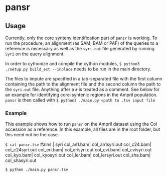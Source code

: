 # pansr

## Usage

Currently, only the core synteny identification part of `pansr` is working.
To run the procedure, an alignment (as SAM, BAM or PAF) of the queries to a reference is necessary as well as the `syri.out` file generated by running `Syri` on the query alignment.

In order to cythonize and compile the cython modules, 
```$ python3 ./setup.py build_ext --inplace```
needs to be run in the main directory.

The files to impute are specified in a tab-separated file with the first column containing the path to the alignment file and the second column the path to the `syri.out` file.
Anything after a `#` is treated as a comment.
See below for an example for identifying core-syntenic regions in the Ampril population.
`pansr` is then called with
```$ python3 ./main.py <path to .tsv input file```

### Example

This example shows how to run `pansr` on the Ampril dataset using the Col accession as a reference.
In this example, all files are in the root folder, but this need not be the case.

```$ cat pansr.tsv```
\#alns	| syri
col_an1.bam|	col_an1syri.out
col_c24.bam|	col_c24syri.out
col_eri.bam|	col_erisyri.out
col_cvi.bam|	col_cvisyri.out
col_kyo.bam|	col_kyosyri.out
col_ler.bam|	col_lersyri.out
col_sha.bam| 	col_shasyri.out

```$ python ./main.py pansr.tsv```
